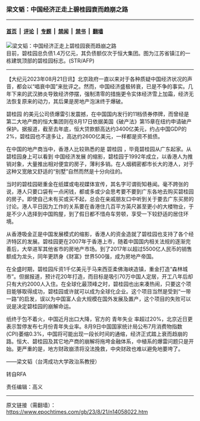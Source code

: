 ### 梁文韬：中国经济正走上碧桂园衰而趋崩之路

---

#### [首页](../../../..?n14058022) &nbsp;|&nbsp; [评论](../../../../../epoch-comment?n14058022) &nbsp;|&nbsp; [专题](../../../../../epoch-special?n14058022) &nbsp;|&nbsp; [禁闻](../../../../../epoch-news?n14058022) &nbsp;|&nbsp; [禁书](../../../../../books?n14058022) &nbsp;|&nbsp; [翻墙](https://github.com/gfw-breaker/nogfw/blob/master/README.md?n14058022)


<div><img alt="梁文韬：中国经济正走上碧桂园衰而趋崩之路" class="attachment-djy_600_400 size-djy_600_400 wp-post-image" src="https://i.epochtimes.com/assets/uploads/2023/08/id14058025-629193-.jpeg"/>
<div class="caption">
 目前，碧桂园总负债1.4万亿元，其负债额仅次于恒大集团。图为江苏省镇江的一栋建筑顶部的碧桂园标志。(STR/AFP)
</div></div><hr/><div class="post_content" id="artbody" itemprop="articleBody">
 <!-- article content begin -->
 <p>
  【大纪元2023年08月21日讯】北京政府一直以来对于各种质疑中国经济状况的声音，都会以“唱衰中国”来批评之。然而，中国经济盛极转衰，已是不争的事实。几年下来的武汉肺炎导致经济停摆，强制清零的措施更令实体经济雪上加霜，经济无法恢复原来的动力，其后果是房地产泡沫终于爆破。
 </p>
 <p>
  <ok href="https://www.epochtimes.com/gb/tag/%E7%A2%A7%E6%A1%82%E5%9B%AD.html">
   碧桂园
  </ok>
  的美元公司债爆雷引发震撼，在中国国内发行的11档债券停牌，而曾经是第二大地产商的恒大集团则在8月17日依据美国《破产法》第15章在纽约申请破产保护。据报道，截至去年底，恒大贷款额高达约3400亿美元，约占中国GDP的2%，碧桂园也不遑多让，高达约2600亿美元，一样都是资不抵债。
 </p>
 <p>
  在中国的地产商当中，香港人比较熟悉的是
  <ok href="https://www.epochtimes.com/gb/tag/%E7%A2%A7%E6%A1%82%E5%9B%AD.html">
   碧桂园
  </ok>
  ，毕竟碧桂园从广东起家。从碧桂园身上可以看到
  <ok href="https://www.epochtimes.com/gb/tag/%E4%B8%AD%E5%9B%BD%E7%BB%8F%E6%B5%8E%E5%8F%91%E5%B1%95.html">
   中国经济发展
  </ok>
  的缩影，碧桂园于1992年成立，以香港人为推销对象，大量推出相对便宜的房子，薄利多销。在人烟稠密都市长大的港人，对于这种又宽敞又舒适的“别墅”自然而然是十分向往的。
 </p>
 <p>
  当时的碧桂园砸重金在纸媒或电视媒体宣传，其名字可谓街知巷闻。毫不跨张的说，港人只要口袋有一点闲钱，都或多或少会思考要不要到广东各地去购买碧桂园的房子。即使自己未有买或买不起，总会在亲戚朋友口中听到关于要去广东买房的讨论。港人平日因为工作的关系要在香港住几百平方英尺甚至更小的大楼物业，于是不少人选择到中国购屋，到了假日都不惜舟车劳顿，享受一下较舒适的居住环境。
 </p>
 <p>
  从香港吸金正是中国发展模式的缩影，香港人的资金造就了碧桂园也支持了各个经济特区的发展。碧桂园更在2007年于香港上市，随着中国国内相关法规的逐渐完善后，大举进军其他省市的房地产市场。到了2017年以超过5500亿人民币的销售额成为龙头，同年更跻身《财富》世界500强，成为房地产帝国。
 </p>
 <p>
  在全盛时期，碧桂园斥资1千亿美元于马来西亚柔佛海峡造镇，重金打造“森林城市”。但据报道，预计花20年打造，而目标是吸引70万中国人定居，开工八年后却只有大约2000人入住。在全球化最顶峰之时，碧桂园也出来凑热闹，只要这个项目能够取得成功，碧桂园或许就可以成为全球化企业。这个项目当然是受到“一带一路”的启发，误以为中国富人会大规模在国外发展及置产，这个项目的失败可以说是决定碧桂园的崩解命运。
 </p>
 <p>
  纸终于包不着火，中国近月出口大降，官方的
  <ok href="https://www.epochtimes.com/gb/tag/%E9%9D%92%E5%B9%B4%E5%A4%B1%E4%B8%9A.html">
   青年失业
  </ok>
  率超过20%，北京近日更表示暂停发布七月份青年失业率。8月9日中国国家统计局公布7月消费物指数(CPI)萎缩0.3%，中国将可能出现一段长时间的通缩，经济正式踏上衰而趋崩的路。恒大、碧桂园及其它地产商的崩解将拖垮金融体系，中植系的爆雷问题只是开始。更严重的是，地方财政崩溃将没法挽救，中央财政也难以避免地要垮了。
 </p>
 <p>
  ——梁文韬（台湾成功大学政治系教授）
 </p>
 <p>
  转自RFA
 </p>
 <p>
  责任编辑：高义
 </p>
 <!-- article content end -->
 <div id="below_article_ad">
 </div>
</div>


---

原文链接（需翻墙）：https://www.epochtimes.com/gb/23/8/21/n14058022.htm